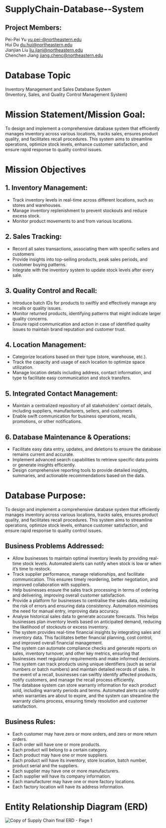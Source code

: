 # SupplyChain-Database--System


## Project Members: 
Pei-Pei Yu yu.pei-@northeastern.edu  
Hui Du du.hui@northeastern.edu  
Jianjian Liu liu.jianj@northeastern.edu  
Chenchen Jiang jiang.chenc@northeastern.edu



# Database Topic

Inventory Management and Sales Database System   
(Inventory, Sales, and Quality Control Management System)

# Mission Statement/Mission Goal:
To design and implement a comprehensive database system that efficiently manages inventory across various locations, tracks sales, ensures product quality, and facilitates recall procedures. This system aims to streamline operations, optimize stock levels, enhance customer satisfaction, and ensure rapid response to quality control issues.

# Mission Objectives 

## 1. Inventory Management:
* Track inventory levels in real-time across different locations, such as stores and warehouses.
* Manage inventory replenishment to prevent stockouts and reduce excess stock.
* Monitor product movements to and from various locations.

## 2. Sales Tracking:
* Record all sales transactions, associating them with specific sellers and customers
* Provide insights into top-selling products, peak sales periods, and customer buying patterns.
* Integrate with the inventory system to update stock levels after every sale.

## 3. Quality Control and Recall:
* Introduce batch IDs for products to swiftly and effectively manage any recalls or quality issues.
* Monitor returned products, identifying patterns that might indicate larger quality concerns.
* Ensure rapid communication and action in case of identified quality issues to maintain brand reputation and customer trust.

## 4. Location Management:
* Categorize locations based on their type (store, warehouse, etc.).
* Track the capacity and usage of each location to optimize space utilization.
* Manage location details including address, contact information, and type to facilitate easy communication and stock transfers.

## 5. Integrated Contact Management:
* Maintain a centralized repository of all stakeholders' contact details, including suppliers, manufacturers, sellers, and customers
* Enable swift communication for business operations, recalls, promotions, or other notifications.

## 6. Database Maintenance & Operations:
* Facilitate easy data entry, updates, and deletions to ensure the database remains current and accurate.
* Implement advanced search capabilities to retrieve specific data points or generate insights efficiently.
* Design comprehensive reporting tools to provide detailed insights, summaries, and actionable recommendations based on the data.

# Database Purpose: 

To design and implement a comprehensive database system that efficiently manages inventory across various locations, tracks sales, ensures product quality, and facilitates recall procedures. This system aims to streamline operations, optimize stock levels, enhance customer satisfaction, and ensure rapid response to quality control issues.

## Business Problems Addressed: 

* Allow businesses to maintain optimal inventory levels by providing real-time stock levels. Automated alerts can notify when stock is low or when it’s time to restock.
* Track supplier performance, manage relationships, and facilitate communication. This ensures timely reordering, better negotiation, and improved collaboration with suppliers.
* Help businesses ensure the sales track processing in terms of ordering and delivering, improving overall customer satisfaction.
* Provide a platform for businesses to centralise the sales data, reducing the risk of errors and ensuring data consistency. Automation minimises the need for manual entry, improving data accuracy.
* Analyse historical sales data to generate accurate forecasts. This helps businesses plan inventory levels based on anticipated demand, reducing the likelihood of stockouts or excess inventory.
* The system provides real-time financial insights by integrating sales and inventory data. This facilitates better financial planning, cost control, and improved overall financial management.
* The system can automate compliance checks and generate reports on sales, inventory turnover, and other key metrics, ensuring that businesses meet regulatory requirements and make informed decisions.
* The system can track products using unique identifiers (such as serial numbers or batch numbers) and maintain detailed records of sales. In the event of a recall, businesses can swiftly identify affected products, notify customers, and manage the recall process efficiently.
* The database system can store warranty information for each product sold, including warranty periods and terms. Automated alerts can notify when warranties are about to expire, and the system can streamline the warranty claims process, ensuring timely resolution and customer satisfaction.

## Business Rules: 

* Each customer may have zero or more orders, and zero or more return orders.
* Each order will have one or more products.
* Each product will belong to a certain category.
* Each product may have one or more suppliers.
* Each product will have its inventory, store location, batch number, product serial and the suppliers. 
* Each supplier may have one or more manufacturers. 
* Each supplier will have its company information.
* Each manufacturer may have one or more factory locations. 
* Each factory location will have its address information. 


# Entity Relationship Diagram (ERD)


![Copy of Supply Chain final ERD - Page 1](https://github.com/jiangchenchen000/SupplyChain-Database-DAMG6210/assets/122926291/66b1ec31-c7aa-433e-aff4-513d992520e9)

